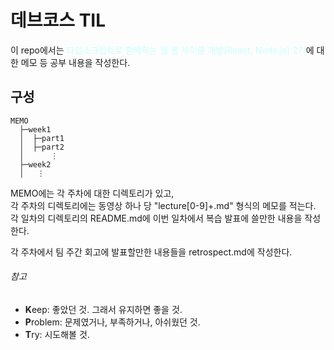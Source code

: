 # 데브코스 TIL
이 repo에서는 <span style="color: rgb(200, 255, 255)">타입스크립트로 함께하는 웹 풀 사이클 개발(React, Node.js) 2기</span>에 대한 메모 등 공부 내용을 작성한다.
## 구성
```
MEMO  
  ├─week1  
  │  ├─part1  
  │  ├─part2
  │      ⋮
  ├─week2
  │   ⋮
```
MEMO에는 각 주차에 대한 디렉토리가 있고,  
각 주차의 디렉토리에는 동영상 하나 당 "lecture[0-9]+.md" 형식의 메모를 적는다.  
각 일차의 디렉토리의 README.md에 이번 일차에서 복습 발표에 쓸만한 내용을 작성한다. 

각 주차에서 팀 주간 회고에 발표할만한 내용들을 retrospect.md에 작성한다.
###### 참고
- **K**eep: 좋았던 것. 그래서 유지하면 좋을 것.
- **P**roblem: 문제였거나, 부족하거나, 아쉬웠던 것.
- **T**ry: 시도해볼 것.